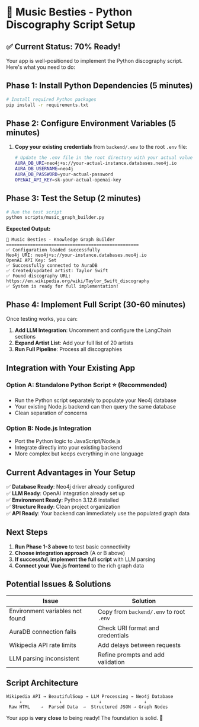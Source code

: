 # 🎵 Music Besties - Python Discography Script Setup

## ✅ Current Status: 70% Ready!

Your app is well-positioned to implement the Python discography script. Here's what you need to do:

## **Phase 1: Install Python Dependencies (5 minutes)**

```bash
# Install required Python packages
pip install -r requirements.txt
```

## **Phase 2: Configure Environment Variables (5 minutes)**

1. **Copy your existing credentials** from `backend/.env` to the root `.env` file:
   ```bash
   # Update the .env file in the root directory with your actual values:
   AURA_DB_URI=neo4j+s://your-actual-instance.databases.neo4j.io
   AURA_DB_USERNAME=neo4j
   AURA_DB_PASSWORD=your-actual-password
   OPENAI_API_KEY=sk-your-actual-openai-key
   ```

## **Phase 3: Test the Setup (2 minutes)**

```bash
# Run the test script
python scripts/music_graph_builder.py
```

**Expected Output:**
```
🎵 Music Besties - Knowledge Graph Builder
==================================================
✅ Configuration loaded successfully
Neo4j URI: neo4j+s://your-instance.databases.neo4j.io
OpenAI API Key: Set
✅ Successfully connected to AuraDB
✅ Created/updated artist: Taylor Swift
✅ Found discography URL: https://en.wikipedia.org/wiki/Taylor_Swift_discography
✅ System is ready for full implementation!
```

## **Phase 4: Implement Full Script (30-60 minutes)**

Once testing works, you can:

1. **Add LLM Integration**: Uncomment and configure the LangChain sections
2. **Expand Artist List**: Add your full list of 20 artists
3. **Run Full Pipeline**: Process all discographies

## **Integration with Your Existing App**

### **Option A: Standalone Python Script** ⭐ (Recommended)
- Run the Python script separately to populate your Neo4j database
- Your existing Node.js backend can then query the same database
- Clean separation of concerns

### **Option B: Node.js Integration**
- Port the Python logic to JavaScript/Node.js
- Integrate directly into your existing backend
- More complex but keeps everything in one language

## **Current Advantages in Your Setup**

✅ **Database Ready**: Neo4j driver already configured  
✅ **LLM Ready**: OpenAI integration already set up  
✅ **Environment Ready**: Python 3.12.6 installed  
✅ **Structure Ready**: Clean project organization  
✅ **API Ready**: Your backend can immediately use the populated graph data  

## **Next Steps**

1. **Run Phase 1-3 above** to test basic connectivity
2. **Choose integration approach** (A or B above)
3. **If successful, implement the full script** with LLM parsing
4. **Connect your Vue.js frontend** to the rich graph data

## **Potential Issues & Solutions**

| Issue | Solution |
|-------|----------|
| Environment variables not found | Copy from `backend/.env` to root `.env` |
| AuraDB connection fails | Check URI format and credentials |
| Wikipedia API rate limits | Add delays between requests |
| LLM parsing inconsistent | Refine prompts and add validation |

## **Script Architecture**

```
Wikipedia API → BeautifulSoup → LLM Processing → Neo4j Database
     ↓              ↓              ↓                ↓
 Raw HTML    →  Parsed Data  →  Structured JSON → Graph Nodes
```

Your app is **very close** to being ready! The foundation is solid. 🚀 
